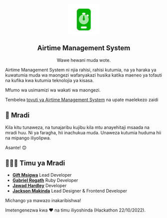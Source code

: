 <p align="center">
 <img width="100px" src="./assets/img/logo/icon-green-white-round.png" align="center" alt="Tukumbushe-Logo" />
 <h2 align="center">Airtime Management System</h2>
 <p align="center">Wawe hewani muda wote.</p>

Airtime Management System ni njia rahisi, rahisi kutumia, na ya haraka ya kuwatumia muda wa maongezi wafanyakazi husika katika maeneo ya tofauti na kufika kwa kutumia teknolojia ya kisasa.

Mfumo wa usimamizi wa wakati wa maongezi.

Tembelea [tovuti ya Airtime Management System](https://airtimems.com) na upate maelekezo zaidi</p>

## 💖 Mradi

Kila kitu tunaweza, na tunajaribu kujibu kila mtu anayehitaji msaada na mradi huu. Ni ya faragha,
hii inachukua muda. Unaweza kutumia huduma hii na mipango iliyolipwa.

Asante! 😊

## 👨🏾‍💻 Timu ya Mradi

- **[Gift Msigwa](https://github.com/gisacc54)** Lead Developer<br>
- **[Gabriel Rogath](https://github.com/GabrielRogath)** Ruby Developer<br>
- **[Jawad Hardley](https://github.com/JawadHardley)** Developer<br>
- **[Jackson Makinda](https://github.com/makindajack)** Lead Designer & Frontend Developer

Michango ya mawazo inakaribishwa!

Imetengenezwa kwa ❤️ na timu iliyoshinda (Hackathon 22/10/2022).
